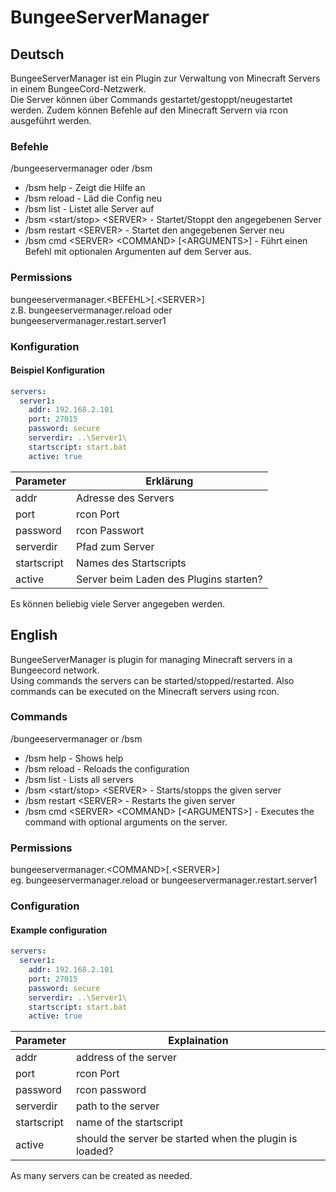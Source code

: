 # BungeeServerManager

## Deutsch
BungeeServerManager ist ein Plugin zur Verwaltung von Minecraft Servers in einem BungeeCord-Netzwerk.  
Die Server können über Commands gestartet/gestoppt/neugestartet werden.
Zudem können Befehle auf den Minecraft Servern via rcon ausgeführt werden.

### Befehle
/bungeeservermanager oder /bsm
 - /bsm help - Zeigt die Hilfe an
 - /bsm reload - Läd die Config neu
 - /bsm list - Listet alle Server auf
 - /bsm \<start/stop\> \<SERVER\> - Startet/Stoppt den angegebenen Server
 - /bsm restart \<SERVER\> - Startet den angegebenen Server neu
 - /bsm cmd \<SERVER\> \<COMMAND\> [\<ARGUMENTS\>] - Führt einen Befehl mit optionalen Argumenten auf dem Server aus.

### Permissions
bungeeservermanager.\<BEFEHL\>[.\<SERVER\>]  
z.B. bungeeservermanager.reload oder bungeeservermanager.restart.server1

### Konfiguration
#### Beispiel Konfiguration
```YAML
servers:
  server1:
    addr: 192.168.2.101
    port: 27015
    password: secure
    serverdir: ..\Server1\
    startscript: start.bat
    active: true
```

Parameter|Erklärung
----------|----------
addr|Adresse des Servers
port|rcon Port
password|rcon Passwort
serverdir|Pfad zum Server
startscript|Names des Startscripts
active|Server beim Laden des Plugins starten?


Es können beliebig viele Server angegeben werden.


## English
BungeeServerManager is plugin for managing Minecraft servers in a Bungeecord network.  
Using commands the servers can be started/stopped/restarted.
Also commands can be executed on the Minecraft servers using rcon.

### Commands
/bungeeservermanager or /bsm
 - /bsm help - Shows help
 - /bsm reload - Reloads the configuration
 - /bsm list - Lists all servers
 - /bsm \<start/stop\> \<SERVER\> - Starts/stopps the given server
 - /bsm restart \<SERVER\> - Restarts the given server
 - /bsm cmd \<SERVER\> \<COMMAND\> [\<ARGUMENTS\>] - Executes the command with optional arguments on the server.

### Permissions
bungeeservermanager.\<COMMAND\>[.\<SERVER\>]  
eg. bungeeservermanager.reload or bungeeservermanager.restart.server1

### Configuration
#### Example configuration
```YAML
servers:
  server1:
    addr: 192.168.2.101
    port: 27015
    password: secure
    serverdir: ..\Server1\
    startscript: start.bat
    active: true
```

Parameter|Explaination
----------|----------
addr|address of the server
port|rcon Port
password|rcon password
serverdir|path to the server
startscript|name of the startscript
active|should the server be started when the plugin is loaded?


As many servers can be created as needed.
